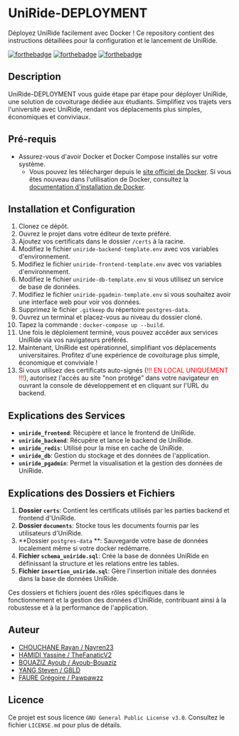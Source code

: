 # UniRide-DEPLOYMENT
Déployez UniRide facilement avec Docker ! Ce repository contient des instructions détaillées pour la configuration et le lancement de UniRide.

[![forthebadge](https://forthebadge.com/images/badges/built-with-love.svg)](http://forthebadge.com)
[![forthebadge](https://forthebadge.com/images/badges/docker-container.svg)](http://forthebadge.com)  [![forthebadge](https://forthebadge.com/images/badges/built-by-developers.svg)](http://forthebadge.com)


## Description

UniRide-DEPLOYMENT vous guide étape par étape pour déployer UniRide, une solution de covoiturage dédiée aux étudiants. 
Simplifiez vos trajets vers l'université avec UniRide, rendant vos déplacements plus simples, économiques et conviviaux.

## Pré-requis

- Assurez-vous d'avoir Docker et Docker Compose installés sur votre système. 
  - Vous pouvez les télécharger depuis le [site officiel de Docker](https://www.docker.com/get-started). Si vous êtes nouveau dans l'utilisation de Docker, consultez la [documentation d'installation de Docker](https://docs.docker.com/get-docker/).


## Installation et Configuration
1. Clonez ce dépôt.
2. Ouvrez le projet dans votre éditeur de texte préféré.
3. Ajoutez vos certificats dans le dossier `/certs` à la racine.
4. Modifiez le fichier `uniride-backend-template.env` avec vos variables d'environnement.
5. Modifiez le fichier `uniride-frontend-template.env` avec vos variables d'environnement.
6. Modifiez le fichier `uniride-db-template.env` si vous utilisez un service de base de données.
7. Modifiez le fichier `uniride-pgadmin-template.env` si vous souhaitez avoir une interface web pour voir vos données.
8. Supprimez le fichier `.gitkeep` du répertoire `postgres-data`.
9. Ouvrez un terminal et placez-vous au niveau du dossier cloné.
10. Tapez la commande : `docker-compose up --build`.
11. Une fois le déploiement terminé, vous pouvez accéder aux services UniRide via vos navigateurs préférés.
12. Maintenant, UniRide est opérationnel, simplifiant vos déplacements universitaires. Profitez d'une expérience de covoiturage plus simple, économique et conviviale !
13. Si vous utilisez des certificats auto-signés (<span style="color:red">!!! EN LOCAL UNIQUEMENT !!!</span>), autorisez l'accès au site "non protégé" dans votre navigateur en ouvrant la console de développement et en cliquant sur l'URL du backend.


## Explications des Services

- **`uniride_frontend`**: Récupère et lance le frontend de UniRide.
- **`uniride_backend`**: Récupère et lance le backend de UniRide.
- **`uniride_redis`**: Utilisé pour la mise en cache de UniRide.
- **`uniride_db`**: Gestion du stockage et des données de l'application.
- **`uniride_pgadmin`**: Permet la visualisation et la gestion des données de UniRide.


## Explications des Dossiers et Fichiers

1. **Dossier `certs`**: Contient les certificats utilisés par les parties backend et frontend d'UniRide.
2. **Dossier `documents`**: Stocke tous les documents fournis par les utilisateurs d'UniRide.
3. **Dossier `postgres-data` **: Sauvegarde votre base de données localement même si votre docker redémarre.
4. **Fichier `schema_uniride.sql`**: Crée la base de données UniRide en définissant la structure et les relations entre les tables.
5. **Fichier `insertion_uniride.sql`**: Gère l'insertion initiale des données dans la base de données UniRide.


Ces dossiers et fichiers jouent des rôles spécifiques dans le fonctionnement et la gestion des données d'UniRide, contribuant ainsi à la robustesse et à la performance de l'application.

## Auteur

- [CHOUCHANE Rayan / Nayren23](https://github.com/Nayren23)
- [HAMIDI Yassine / TheFanaticV2](https://github.com/TheFanaticV2)
- [BOUAZIZ Ayoub / Ayoub-Bouaziz](https://github.com/Ayoub-Bouaziz)
- [YANG Steven / G8LD](https://github.com/G8LD)
- [FAURE Grégoire / Pawpawzz](https://github.com/Pawpawzz)


## Licence

Ce projet est sous licence `GNU General Public License v3.0`. Consultez le fichier `LICENSE.md` pour plus de détails.

